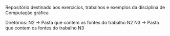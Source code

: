 Repositório destinado aos exercícios, trabalhos e exemplos da disciplina de Computação gráfica

Diretórios:
N2 -> Pasta que contem os fontes do trabalho N2
N3 -> Pasta que contem os fontes do trabalho N3
